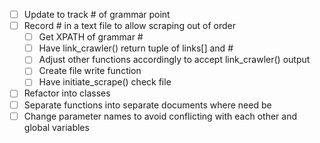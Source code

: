 - [ ] Update to track # of grammar point
- [ ] Record # in a text file to allow scraping out of order
	- [ ] Get XPATH of grammar #
  - [ ] Have link_crawler() return tuple of links[] and #
  - [ ] Adjust other functions accordingly to accept link_crawler() output
  - [ ] Create file write function
  - [ ] Have initiate_scrape() check file
- [ ] Refactor into classes
- [ ] Separate functions into separate documents where need be
- [ ] Change parameter names to avoid conflicting with each other and global variables
